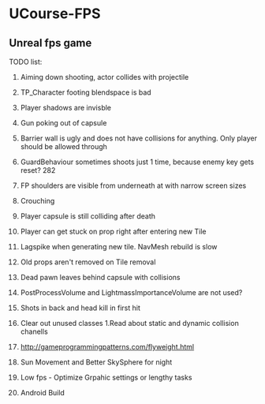 # UCourse-FPS
## Unreal fps game



TODO list: 
 1. Aiming down shooting, actor collides with projectile
 1. TP_Character footing blendspace is bad
 1. Player shadows are invisble
 1. Gun poking out of capsule
 1. Barrier wall is ugly and does not have collisions for anything. Only player should be allowed through
 1. GuardBehaviour sometimes shoots just 1 time, because enemy key gets reset? 282
 1. FP shoulders are visible from underneath at with narrow screen sizes
 1. Crouching
 1. Player capsule is still colliding after death
 1. Player can get stuck on prop right after entering new Tile
 1. Lagspike when generating new tile. NavMesh rebuild is slow
 1. Old props aren't removed on Tile removal
 1. Dead pawn leaves behind capsule with collisions
 1. PostProcessVolume and LightmassImportanceVolume are not used?
 
 1. Shots in back and head kill in first hit
 1. Clear out unused classes
 1.Read about static and dynamic collision chanells
 1. http://gameprogrammingpatterns.com/flyweight.html
 1. Sun Movement and Better SkySphere for night
 1. Low fps - Optimize Grpahic settings or lengthy tasks
 1. Android Build